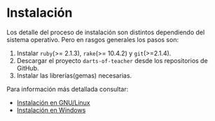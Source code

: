 
# Instalación

Los detalle del proceso de instalación son distintos dependiendo del sistema
operativo. Pero en rasgos generales los pasos son:

1. Instalar `ruby`(>= 2.1.3), `rake`(>= 10.4.2) y `git`(>=2.1.4).
1. Descargar el proyecto `darts-of-teacher` desde los repositorios de GitHub.
1. Instalar las librerías(gemas) necesarias.

Para información más detallada consultar:
* [Instalación en GNU/Linux](linux.md)
* [Instalación en Windows](windows.md)
